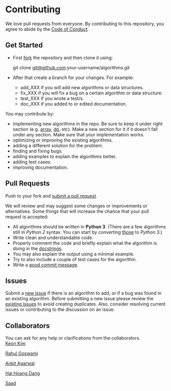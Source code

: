 # Contributing

We love pull requests from everyone. By contributing to this repository, you
agree to abide by the [Code of Conduct](CODE_OF_CONDUCT.md).

## Get Started  

* First [fork][fork] the repository and then clone it using:

    git clone git@github.com:your-username/algorithms.git  

* After that create a branch for your changes. For example:  
  * add_XXX if you will add new algorithms or data structures.  
  * fix_XXX if you will fix a bug on a certain algorithm or data structure.  
  * test_XXX if you wrote a test/s.  
  * doc_XXX if you added to or edited documentation.

You may contribute by:
- implementing new algorithms in the repo. Be sure to keep it under
right section (e.g. [array](array), [dp](dp), etc). Make a new section for it if
it doesn't fall under any section. Make sure that your implementation works.  
- optimizing or improving the existing algorithms.
- adding a different solution for the problem.
- finding and fixing bugs.
- adding examples to explain the algorithms better.
- adding test cases.
- improving documentation.

## Pull Requests
Push to your fork and [submit a pull request][pr].

We will review and may suggest some changes or improvements or alternatives.
Some things that will increase the chance that your pull request is accepted:

* All algorithms should be written in **Python 3**.
(There are a few algorithms still in _Python 2_ syntax. You can start by converting
[those][issue120] to _Python 3_.)
* Write clean and understandable code.
* Properly comment the code and briefly explain what the algorithm is doing in the [docstrings][docstr].
* You may also explain the output using a minimal example.
* Try to also include a couple of test cases for the algorithm.
* Write a [good commit message][commit].


## Issues
Submit a [new issue][newissue] if there is an algorithm to add, or if a bug was found in an existing algorithm. Before submitting a new issue please review the [existing issues][issues] to avoid creating duplicates. Also, consider resolving current issues or contributing to the discussion on an issue.

## Collaborators
You can ask for any help or clarifications from the collaborators.  
[Keon Kim](https://github.com/keon)

[Rahul Goswami](https://github.com/goswami-rahul)

[Ankit Agarwal](https://github.com/ankit167)

[Hai Hoang Dang](https://github.com/danghai)

[Saad](https://github.com/SaadBenn)

[fork]: https://help.github.com/articles/fork-a-repo/
[docstr]: https://www.python.org/dev/peps/pep-0257/#multi-line-docstrings
[commit]: http://tbaggery.com/2008/04/19/a-note-about-git-commit-messages.html
[pr]: https://github.com/keon/algorithms/compare/
[newissue]: https://github.com/keon/algorithms/issues/new
[issue120]: https://github.com/keon/algorithms/issues/120
[issues]: https://github.com/keon/algorithms/issues/
